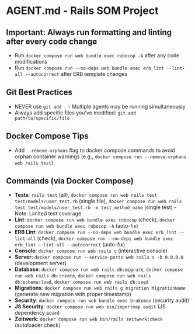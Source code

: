 # AGENT.md - Rails SOM Project

## Important: Always run formatting and linting after every code change

- Run `docker compose run web bundle exec rubocop -A` after any code modifications
- Run `docker compose run --no-deps web bundle exec erb_lint --lint-all --autocorrect` after ERB template changes

## Git Best Practices

- NEVER use `git add .` - Multiple agents may be running simultaneously
- Always add specific files you've modified: `git add path/to/specific/file`

## Docker Compose Tips

- Add `--remove-orphans` flag to docker compose commands to avoid orphan container warnings (e.g., `docker compose run --remove-orphans web rails test`)

## Commands (via Docker Compose)

- **Tests**: `rails test` (all), `docker compose run web rails test test/models/user_test.rb` (single file), `docker compose run web rails test test/models/user_test.rb -n test_method_name` (single test) - Note: Limited test coverage
- **Lint**: `docker compose run web bundle exec rubocop` (check), `docker compose run web bundle exec rubocop -A` (auto-fix)
- **ERB Lint**: `docker compose run --no-deps web bundle exec erb_lint --lint-all` (check), `docker compose run --no-deps web bundle exec erb_lint --lint-all --autocorrect` (auto-fix)
- **Console**: `docker compose run web rails c` (interactive console)
- **Server**: `docker compose run --service-ports web rails s -b 0.0.0.0` (development server)
- **Database**: `docker compose run web rails db:migrate`, `docker compose run web rails db:create`, `docker compose run web rails db:schema:load`, `docker compose run web rails db:seed`
- **Migrations**: `docker compose run web rails g migration MigrationName` (generate new migration with proper timestamp)
- **Security**: `docker compose run web bundle exec brakeman` (security audit)
- **JS Security**: `docker compose run web bin/importmap audit` (JS dependency scan)
- **Zeitwerk**: `docker compose run web bin/rails zeitwerk:check` (autoloader check)

